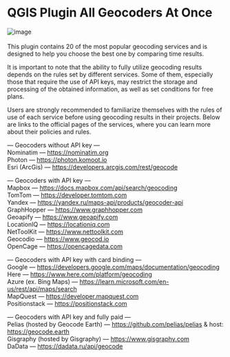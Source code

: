 # QGIS Plugin All Geocoders At Once
![image](https://github.com/user-attachments/assets/03074c8b-45b5-4531-8549-be63c31c503d)
<br><br>
This plugin contains 20 of the most popular geocoding services and is designed to help you choose the best one by comparing time results.

It is important to note that the ability to fully utilize geocoding results depends on the rules set by different services. Some of them, especially those that require the use of API keys, may restrict the storage and processing of the obtained information, as well as set conditions for free plans.

Users are strongly recommended to familiarize themselves with the rules of use of each service before using geocoding results in their projects. Below are links to the official pages of the services, where you can learn more about their policies and rules.

–– Geocoders without API key –– <br>
Nominatim — https://nominatim.org <br>
Photon — https://photon.komoot.io <br>
Esri (ArcGis) — https://developers.arcgis.com/rest/geocode <br>

–– Geocoders with API key –– <br>
Mapbox — https://docs.mapbox.com/api/search/geocoding <br>
TomTom — https://developer.tomtom.com <br>
Yandex — https://yandex.ru/maps-api/products/geocoder-api <br>
GraphHopper — https://www.graphhopper.com <br>
Geoapify — https://www.geoapify.com <br>
LocationIQ — https://locationiq.com <br>
NetToolKit — https://www.nettoolkit.com <br>
Geocodio — https://www.geocod.io <br>
OpenCage — https://opencagedata.com <br>

–– Geocoders with API key with card binding –– <br>
Google — https://developers.google.com/maps/documentation/geocoding <br>
Here — https://www.here.com/platform/geocoding <br>
Azure (ex. Bing Maps) — https://learn.microsoft.com/en-us/rest/api/maps/search <br>
MapQuest — https://developer.mapquest.com <br>
Positionstack — https://positionstack.com <br>

–– Geocoders with API key and fully paid –– <br>
Pelias (hosted by Geocode Earth) — https://github.com/pelias/pelias & host: https://geocode.earth <br>
Gisgraphy (hosted by Gisgraphy) — https://www.gisgraphy.com <br>
DaData — https://dadata.ru/api/geocode <br>
